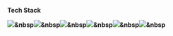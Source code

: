 <b>Tech Stack<b>

<img src="https://img.shields.io/badge/MySQL-4479A1?style=flat-square&logo=MySQL&logoColor=white"/></a>&nbsp<img src="https://img.shields.io/badge/JavaScript-F7DF12?style=flat-square&logo=JavaScript&logoColor=white"/></a>&nbsp<img src="https://img.shields.io/badge/C++-00599C?style=flat-square&logo=cplusplus&logoColor=white"/></a>&nbsp<img src="https://img.shields.io/badge/HTML5-E34F26?style=flat-square&logo=HTML5&logoColor=white"/></a>&nbsp<img src="https://img.shields.io/badge/CSS3-1572B6?style=flat-square&logo=CSS3&logoColor=white"/></a>&nbsp<img src="https://img.shields.io/badge/Spring-6DB33F?style=flat-square&logo=Spring&logoColor=white"/></a>&nbsp
